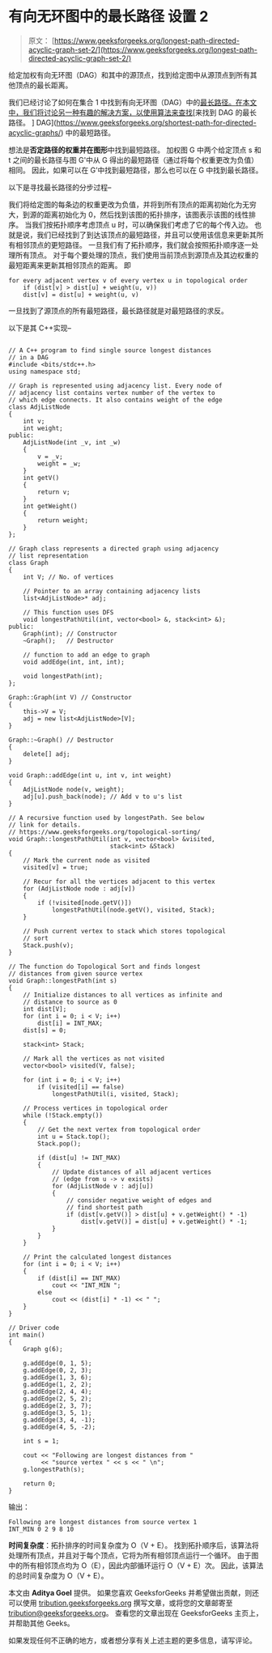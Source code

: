 # 有向无环图中的最长路径 设置 2

> 原文： [https://www.geeksforgeeks.org/longest-path-directed-acyclic-graph-set-2/](https://www.geeksforgeeks.org/longest-path-directed-acyclic-graph-set-2/)

给定加权有向无环图（DAG）和其中的源顶点，找到给定图中从源顶点到所有其他顶点的最长距离。

我们已经讨论了如何在集合 1 中找到有向无环图（DAG）中的[最长路径。在本文中，我们将讨论另一种有趣的解决方案，以使用算法来查找](https://www.geeksforgeeks.org/find-longest-path-directed-acyclic-graph/)[来找到 DAG 的最长路径。 ] DAG](https://www.geeksforgeeks.org/shortest-path-for-directed-acyclic-graphs/) 中的最短路径。

想法是**否定路径的权重并在图形**中找到最短路径。 加权图 G 中两个给定顶点 s 和 t 之间的最长路径与图 G'中从 G 得出的最短路径（通过将每个权重更改为负值）相同。 因此，如果可以在 G’中找到最短路径，那么也可以在 G 中找到最长路径。

以下是寻找最长路径的分步过程–

我们将给定图的每条边的权重更改为负值，并将到所有顶点的距离初始化为无穷大，到源的距离初始化为 0，然后找到该图的拓扑排序，该图表示该图的线性排序。 当我们按拓扑顺序考虑顶点 u 时，可以确保我们考虑了它的每个传入边。 也就是说，我们已经找到了到达该顶点的最短路径，并且可以使用该信息来更新其所有相邻顶点的更短路径。 一旦我们有了拓扑顺序，我们就会按照拓扑顺序逐一处理所有顶点。 对于每个要处理的顶点，我们使用当前顶点到源顶点及其边权重的最短距离来更新其相邻顶点的距离。 即

```
for every adjacent vertex v of every vertex u in topological order
    if (dist[v] > dist[u] + weight(u, v))
    dist[v] = dist[u] + weight(u, v)

```

一旦找到了源顶点的所有最短路径，最长路径就是对最短路径的求反。

以下是其 C++实现–

```

// A C++ program to find single source longest distances 
// in a DAG 
#include <bits/stdc++.h> 
using namespace std; 

// Graph is represented using adjacency list. Every node of 
// adjacency list contains vertex number of the vertex to 
// which edge connects. It also contains weight of the edge 
class AdjListNode 
{ 
    int v; 
    int weight; 
public: 
    AdjListNode(int _v, int _w) 
    { 
        v = _v; 
        weight = _w; 
    } 
    int getV() 
    { 
        return v; 
    } 
    int getWeight() 
    { 
        return weight; 
    } 
}; 

// Graph class represents a directed graph using adjacency 
// list representation 
class Graph 
{ 
    int V; // No. of vertices 

    // Pointer to an array containing adjacency lists 
    list<AdjListNode>* adj; 

    // This function uses DFS 
    void longestPathUtil(int, vector<bool> &, stack<int> &); 
public: 
    Graph(int); // Constructor 
    ~Graph();   // Destructor 

    // function to add an edge to graph 
    void addEdge(int, int, int); 

    void longestPath(int); 
}; 

Graph::Graph(int V) // Constructor 
{ 
    this->V = V; 
    adj = new list<AdjListNode>[V]; 
} 

Graph::~Graph() // Destructor 
{ 
    delete[] adj; 
} 

void Graph::addEdge(int u, int v, int weight) 
{ 
    AdjListNode node(v, weight); 
    adj[u].push_back(node); // Add v to u's list 
} 

// A recursive function used by longestPath. See below 
// link for details. 
// https://www.geeksforgeeks.org/topological-sorting/ 
void Graph::longestPathUtil(int v, vector<bool> &visited, 
                            stack<int> &Stack) 
{ 
    // Mark the current node as visited 
    visited[v] = true; 

    // Recur for all the vertices adjacent to this vertex 
    for (AdjListNode node : adj[v]) 
    { 
        if (!visited[node.getV()]) 
            longestPathUtil(node.getV(), visited, Stack); 
    } 

    // Push current vertex to stack which stores topological 
    // sort 
    Stack.push(v); 
} 

// The function do Topological Sort and finds longest 
// distances from given source vertex 
void Graph::longestPath(int s) 
{ 
    // Initialize distances to all vertices as infinite and 
    // distance to source as 0 
    int dist[V]; 
    for (int i = 0; i < V; i++) 
        dist[i] = INT_MAX; 
    dist[s] = 0; 

    stack<int> Stack; 

    // Mark all the vertices as not visited 
    vector<bool> visited(V, false); 

    for (int i = 0; i < V; i++) 
        if (visited[i] == false) 
            longestPathUtil(i, visited, Stack); 

    // Process vertices in topological order 
    while (!Stack.empty()) 
    { 
        // Get the next vertex from topological order 
        int u = Stack.top(); 
        Stack.pop(); 

        if (dist[u] != INT_MAX) 
        { 
            // Update distances of all adjacent vertices 
            // (edge from u -> v exists) 
            for (AdjListNode v : adj[u]) 
            { 
                // consider negative weight of edges and 
                // find shortest path 
                if (dist[v.getV()] > dist[u] + v.getWeight() * -1) 
                    dist[v.getV()] = dist[u] + v.getWeight() * -1; 
            } 
        } 
    } 

    // Print the calculated longest distances 
    for (int i = 0; i < V; i++) 
    { 
        if (dist[i] == INT_MAX) 
            cout << "INT_MIN "; 
        else
            cout << (dist[i] * -1) << " "; 
    } 
} 

// Driver code 
int main() 
{ 
    Graph g(6); 

    g.addEdge(0, 1, 5); 
    g.addEdge(0, 2, 3); 
    g.addEdge(1, 3, 6); 
    g.addEdge(1, 2, 2); 
    g.addEdge(2, 4, 4); 
    g.addEdge(2, 5, 2); 
    g.addEdge(2, 3, 7); 
    g.addEdge(3, 5, 1); 
    g.addEdge(3, 4, -1); 
    g.addEdge(4, 5, -2); 

    int s = 1; 

    cout << "Following are longest distances from "
         << "source vertex " << s << " \n"; 
    g.longestPath(s); 

    return 0; 
} 

```

输出：

```
Following are longest distances from source vertex 1 
INT_MIN 0 2 9 8 10 

```

**时间复杂度**：拓扑排序的时间复杂度为 O（V + E）。 找到拓扑顺序后，该算法将处理所有顶点，并且对于每个顶点，它将为所有相邻顶点运行一个循环。 由于图中的所有相邻顶点均为 O（E），因此内部循环运行 O（V + E）次。 因此，该算法的总时间复杂度为 O（V + E）。

本文由 **Aditya Goel** 提供。 如果您喜欢 GeeksforGeeks 并希望做出贡献，则还可以使用 [tribution.geeksforgeeks.org](http://www.contribute.geeksforgeeks.org) 撰写文章，或将您的文章邮寄至 tribution@geeksforgeeks.org。 查看您的文章出现在 GeeksforGeeks 主页上，并帮助其他 Geeks。

如果发现任何不正确的地方，或者想分享有关上述主题的更多信息，请写评论。

